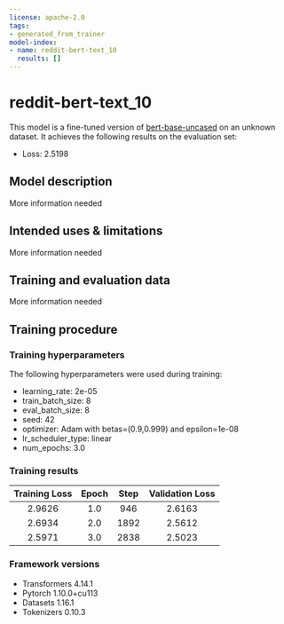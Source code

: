 ```yaml
---
license: apache-2.0
tags:
- generated_from_trainer
model-index:
- name: reddit-bert-text_10
  results: []
---
```


<!-- This model card has been generated automatically according to the information the Trainer had access to. You
should probably proofread and complete it, then remove this comment. -->

# reddit-bert-text_10

This model is a fine-tuned version of [bert-base-uncased](https://huggingface.co/bert-base-uncased) on an unknown dataset.
It achieves the following results on the evaluation set:
- Loss: 2.5198

## Model description

More information needed

## Intended uses & limitations

More information needed

## Training and evaluation data

More information needed

## Training procedure

### Training hyperparameters

The following hyperparameters were used during training:
- learning_rate: 2e-05
- train_batch_size: 8
- eval_batch_size: 8
- seed: 42
- optimizer: Adam with betas=(0.9,0.999) and epsilon=1e-08
- lr_scheduler_type: linear
- num_epochs: 3.0

### Training results

| Training Loss | Epoch | Step | Validation Loss |
|:-------------:|:-----:|:----:|:---------------:|
| 2.9626        | 1.0   | 946  | 2.6163          |
| 2.6934        | 2.0   | 1892 | 2.5612          |
| 2.5971        | 3.0   | 2838 | 2.5023          |


### Framework versions

- Transformers 4.14.1
- Pytorch 1.10.0+cu113
- Datasets 1.16.1
- Tokenizers 0.10.3

